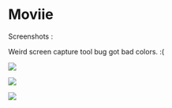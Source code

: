 # Moviie

Screenshots :

Weird screen capture tool bug got bad colors. :(

![](https://github.com/solael/Moviie/blob/master/moviie.gif)

![](https://github.com/solael/Moviie/blob/master/my%20movie.png)

![](https://github.com/solael/Moviie/blob/master/best%20movies.png)
